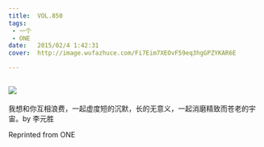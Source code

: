 ```yaml
---
title:	VOL.850
tags:
 - 一个
 - ONE
date:	2015/02/4 1:42:31
cover:	http://image.wufazhuce.com/Fi7Eim7XEOvF59eq3hgGPZYKAR6E

---
```

![](http://image.wufazhuce.com/Fi7Eim7XEOvF59eq3hgGPZYKAR6E)
---

我想和你互相浪费，一起虚度短的沉默，长的无意义，一起消磨精致而苍老的宇宙。by 李元胜
 
Reprinted from ONE
